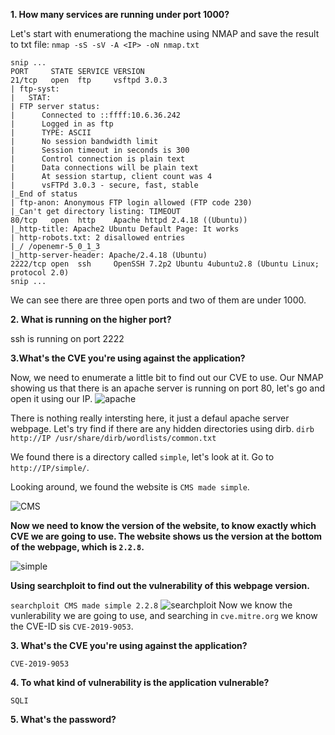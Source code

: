 **1. How many services are running under port 1000?**

Let's start with enumerationg the machine using NMAP and save the result to txt file:
`nmap -sS -sV -A <IP> -oN nmap.txt`
```
snip ...
PORT     STATE SERVICE VERSION
21/tcp   open  ftp     vsftpd 3.0.3
| ftp-syst: 
|   STAT: 
| FTP server status:
|      Connected to ::ffff:10.6.36.242
|      Logged in as ftp
|      TYPE: ASCII
|      No session bandwidth limit
|      Session timeout in seconds is 300
|      Control connection is plain text
|      Data connections will be plain text
|      At session startup, client count was 4
|      vsFTPd 3.0.3 - secure, fast, stable
|_End of status
| ftp-anon: Anonymous FTP login allowed (FTP code 230)
|_Can't get directory listing: TIMEOUT
80/tcp   open  http    Apache httpd 2.4.18 ((Ubuntu))
|_http-title: Apache2 Ubuntu Default Page: It works
| http-robots.txt: 2 disallowed entries 
|_/ /openemr-5_0_1_3 
|_http-server-header: Apache/2.4.18 (Ubuntu)
2222/tcp open  ssh     OpenSSH 7.2p2 Ubuntu 4ubuntu2.8 (Ubuntu Linux; protocol 2.0)
snip ...
```
We can see there are three open ports and two of them are under 1000. 


**2. What is running on the higher port?**

ssh is running on port 2222

**3.What's the CVE you're using against the application?**

Now, we need to enumerate a little bit to find out our CVE to use. Our NMAP showing us that there is an apache server is running on port 80, let's go and open it using our IP. 
![apache](https://user-images.githubusercontent.com/101599690/215180783-3b774595-dcc9-4904-bfb6-42e225ebe59a.png)

There is nothing really intersting here, it just a defaul apache server webpage. Let's try find if there are any hidden directories using dirb. 
`dirb http://IP /usr/share/dirb/wordlists/common.txt`

We found there is a directory called `simple`, let's look at it. Go to `http://IP/simple/`.

Looking around, we found the website is `CMS made simple`. 

![CMS](https://user-images.githubusercontent.com/101599690/215182559-ae148fb7-2604-49d2-962d-49ef80e011f6.png)

**Now we need to know the version of the website, to know exactly which CVE we are going to use. The website shows us the version at the bottom of the webpage, which is `2.2.8`.**

![simple](https://user-images.githubusercontent.com/101599690/215182740-d12c48ae-bea3-4014-a111-b0d3534f3025.png)

**Using searchploit to find out the vulnerability of this webpage version.** 

`searchploit CMS made simple 2.2.8`
![searchploit](https://user-images.githubusercontent.com/101599690/215183382-e8a5b1ff-13d6-45a4-8fca-83705f51c8d3.png)
Now we know the vunlerability we are going to use, and searching in `cve.mitre.org` we know the CVE-ID sis `CVE-2019-9053`. 

**3. What's the CVE you're using against the application?**

`CVE-2019-9053`

**4. To what kind of vulnerability is the application vulnerable?**

`SQLI`

**5. What's the password?**

